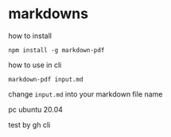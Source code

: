 # markdowns

how to install

```cmd:how-to-install
npm install -g markdown-pdf
```

how to use in cli

```cmd:how-to-use
markdown-pdf input.md
```

change `input.md` into your markdown file name

pc
ubuntu 20.04

test by gh cli
